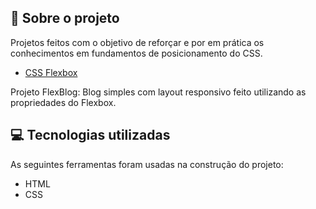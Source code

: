 ## 🐺 Sobre o projeto
Projetos feitos com o objetivo de reforçar e por em prática os conhecimentos em fundamentos de posicionamento do CSS.

- [CSS Flexbox](https://www.origamid.com/curso/css-flexbox/)


Projeto FlexBlog: Blog simples com layout responsivo feito utilizando as propriedades do Flexbox.

 
## 💻 Tecnologias utilizadas
As seguintes ferramentas foram usadas na construção do projeto:

- HTML
- CSS



